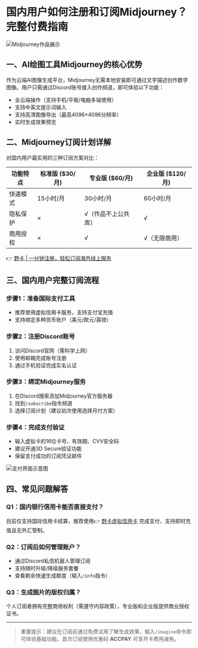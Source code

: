 # 国内用户如何注册和订阅Midjourney？完整付费指南

![Midjourney作品展示](https://bbtdd.com/wp-content/uploads/img/50194285355133.webp)

## 一、AI绘图工具Midjourney的核心优势
作为云端AI图像生成平台，Midjourney无需本地安装即可通过文字描述创作数字图像。用户只需通过Discord账号接入创作频道，即可体验以下功能：
- 全云端操作（支持手机/平板/电脑多端使用）
- 支持中英文提示词输入
- 支持高清图像导出（最高4096×4096分辨率）
- 实时生成效果预览

## 二、Midjourney订阅计划详解
对国内用户最实用的三种订阅方案对比：

| 功能特点        | 标准版 ($30/月) | 专业版 ($60/月) | 企业版 ($120/月) |
|-----------------|------------------|------------------|-------------------|
| 快速模式        | 15小时/月        | 30小时/月        | 60小时/月         |
| 隐私保护        | ×                | √（作品不上公共库）| √                 |
| 商用授权        | ×                | √                | √（无限商用）     |

👉 [野卡 | 一分钟注册，轻松订阅海外线上服务](https://bbtdd.com/yeka)

## 三、国内用户完整订阅流程
### 步骤1：准备国际支付工具
- 推荐使用虚拟信用卡服务，支持支付宝充值
- 支持绑定多种货币账户（美元/欧元/英镑）

### 步骤2：注册Discord账号
1. 访问Discord官网（需科学上网）
2. 使用邮箱完成账号注册
3. 通过手机验证完成实名认证

### 步骤3：绑定Midjourney服务
1. 在Discord搜索添加Midjourney官方服务器
2. 找到`/subscribe`指令频道
3. 选择订阅计划（建议初次使用选择月付方案）

### 步骤4：完成支付验证
- 输入虚拟卡的16位卡号、有效期、CVV安全码
- 建议开通3D Secure验证功能
- 保留支付成功的订阅凭证邮件

![支付界面示意图](https://bbtdd.com/wp-content/uploads/img/972660759702285.webp)

## 四、常见问题解答
### Q1：国内银行信用卡能否直接支付？
目前仅支持国际信用卡结算，推荐使用👉 [野卡虚拟信用卡](https://bbtdd.com/yeka) 完成支付，支持即时充值且无外汇管制。

### Q2：订阅后如何管理账户？
- 通过Discord私信机器人管理订阅
- 支持随时升级/降级服务套餐
- 查看剩余快速生成额度（输入`/info`指令）

### Q3：生成图片的版权归属？
个人订阅者拥有完整商用权利（需遵守内容政策），专业版和企业版提供商业授权证书。

---

> 重要提示：建议在订阅前通过免费试用了解生成效果，输入`/imagine`命令即可体验基础功能。首次订阅使用优惠码 **ACCPAY** 可享开卡费用减免。